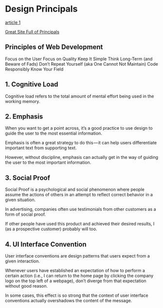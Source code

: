 # Design Principals

[article 1](https://medium.com/@nickrosener/4-design-principles-my-landlord-doesnt-understand-apparently-3c25d70294d2?ref=webdesignernews.com)

[Great Site Full of Principals](https://principles.design/)

## Principles of Web Development
Focus on the User
Focus on Quality
Keep It Simple
Think Long-Term (and Beware of Fads)
Don’t Repeat Yourself (aka One Cannot Not Maintain)
Code Responsibly
Know Your Field

## 1. Cognitive Load
Cognitive load refers to the total amount of mental effort being used in the working memory.

## 2. Emphasis
When you want to get a point across, it’s a good practice to use design to guide the user to the most essential information.

Emphasis is often a great strategy to do this — it can help users differentiate important text from supporting text.

However, without discipline, emphasis can actually get in the way of guiding the user to the most important information.    

## 3. Social Proof
Social Proof is a psychological and social phenomenon where people assume the actions of others in an attempt to reflect correct behavior in a given situation.

In advertising, companies often use testimonials from other customers as a form of social proof.

If other people have used this product and achieved their desired results, I (as a prospective customer) probably will too.

## 4. UI Interface Convention
User interface conventions are design patterns that users expect from a given interaction.

Whenever users have established an expectation of how to perform a certain action (i.e., I can return to the home page by clicking the company logo on the top left of a webpage), don’t diverge from that expectation without good reason.

In some cases, this effect is so strong that the context of user interface conventions actually overshadows the content of the message.